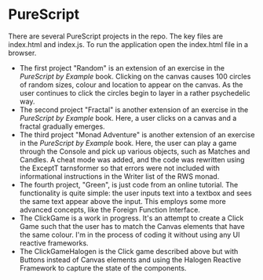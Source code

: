 # PureScript
There are several PureScript projects in the repo. The key files are index.html and index.js. To run the application open the index.html file in a browser.

+ The first project "Random" is an extension of an exercise in the _PureScript by Example_ book. Clicking on the canvas causes 100 circles of random sizes, colour and location to appear on the canvas. As the user continues to click the circles begin to layer in a rather psychedelic way.
+ The second project "Fractal" is another extension of an exercise in the _PureScript by Example_ book. Here, a user clicks on a canvas and a fractal gradually emerges.
+ The third project "Monad Adventure" is another extension of an exercise in the _PureScript by Example_ book. Here, the user can play a game through the Console and pick up various objects, such as Matches and Candles. A cheat mode was added, and the code was rewritten using the ExceptT tarnsformer so that errors were not included with informational instructions in the Writer list of the RWS monad.
+ The fourth project, "Green", is just code from an online tutorial. The functionality is quite simple: the user inputs text into a textbox and sees the same text appear above the input. This employs some more advanced concepts, like the Foreign Function Interface.
+ The ClickGame is a work in progress. It's an attempt to create a Click Game such that the user has to match the Canvas elements that have the same colour. I'm in the process of coding it without using any UI reactive frameworks.
+ The ClickGameHalogen is the Click game described above but with Buttons instead of Canvas elements and using the Halogen Reactive Framework to capture the state of the components.
